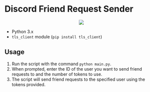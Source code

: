 # Discord Friend Request Sender
<p align="center">
  <img src="https://img.shields.io/badge/language-Python-blue.svg">
</p>

- Python 3.x
- `tls_client` module (`pip install tls_client`)

## Usage

1. Run the script with the command `python main.py`.
2. When prompted, enter the ID of the user you want to send friend requests to and the number of tokens to use.
3. The script will send friend requests to the specified user using the tokens provided.
